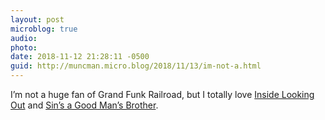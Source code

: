 ```yaml
---
layout: post
microblog: true
audio: 
photo: 
date: 2018-11-12 21:28:11 -0500
guid: http://muncman.micro.blog/2018/11/13/im-not-a.html
---
```

I&rsquo;m not a huge fan of Grand Funk Railroad, but I totally love [Inside Looking Out](https://youtu.be/NxcOxvEsE_Y) and [Sin&rsquo;s a Good Man&rsquo;s Brother](https://youtu.be/vPdKSlQOBYE). 
